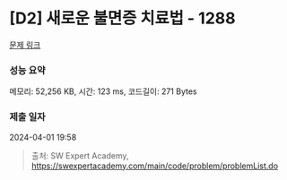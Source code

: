 # [D2] 새로운 불면증 치료법 - 1288 

[문제 링크](https://swexpertacademy.com/main/code/problem/problemDetail.do?contestProbId=AV18_yw6I9MCFAZN) 

### 성능 요약

메모리: 52,256 KB, 시간: 123 ms, 코드길이: 271 Bytes

### 제출 일자

2024-04-01 19:58



> 출처: SW Expert Academy, https://swexpertacademy.com/main/code/problem/problemList.do